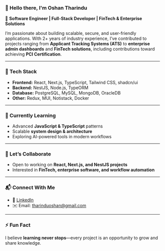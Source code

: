 ### 👋 Hello there, I'm Oshan Tharindu  

🚀 **Software Engineer | Full-Stack Developer | FinTech & Enterprise Solutions**  

I’m passionate about building scalable, secure, and user-friendly applications. With 2+ years of industry experience, I’ve contributed to projects ranging from **Applicant Tracking Systems (ATS)** to **enterprise admin dashboards** and **FinTech solutions**, including contributions toward achieving **PCI Certification**.  

---

### 🔧 Tech Stack  
- **Frontend:** React, Next.js, TypeScript, Tailwind CSS, shadcn/ui  
- **Backend:** NestJS, Node.js, TypeORM  
- **Database:** PostgreSQL, MySQL, MongoDB, OracleDB  
- **Other:** Redux, MUI, Notistack, Docker  

---

### 🌱 Currently Learning  
- Advanced **JavaScript & TypeScript** patterns  
- Scalable **system design & architecture**  
- Exploring AI-powered tools in modern workflows  

---

### 🤝 Let’s Collaborate  
- Open to working on **React, Next.js, and NestJS projects**  
- Interested in **FinTech, enterprise software, and workflow automation**  

---

### 📬 Connect With Me  
- 💼 [LinkedIn](https://www.linkedin.com/in/oshan-tharindu/)  
- ✉️ Email: [tharinduoshan@gmail.com](mailto:tharinduoshan@gmail.com)  

---

### ⚡ Fun Fact  
I believe **learning never stops**—every project is an opportunity to grow and share knowledge.  
